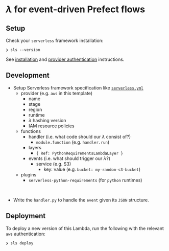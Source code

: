 # $\lambda$ for event-driven Prefect flows


## Setup 
Check your `serverless` framework installation:
```console
❯ sls --version
```

See [installation](https://www.serverless.com/framework/docs/providers/aws/guide/installation) and [provider authentication](https://www.serverless.com/framework/docs/providers/aws/guide/credentials) instructions.



## Development
- Setup Serverless framework specification like [`serverless.yml`](https://github.com/PrefectHQ/cs-templates/serverless/serverless.yml)
    - provider (e.g. `aws` in this template)
        - name
        - stage
        - region
        - runtime
        - $\lambda$ hashing version
        - IAM resource policies
    - functions
        - handler (i.e. what code should our $\lambda$ consist of?)
            - `module.function` (e.g. `handler.run`)
        - layers
            - `{ Ref: PythonRequirementsLambdaLayer }`
        - events (i.e. what should trigger our $\lambda$?)
            - service (e.g. S3)
                - key: value (e.g. `bucket: my-random-s3-bucket`)
    - plugins
      - `serverless-python-requirements` (for `python` runtimes)

<br>

- Write the `handler.py` to handle the `event` given its `JSON` structure.

## Deployment
To deploy a new version of this Lambda, run the following with the relevant `aws` authentication:

```console
❯ sls deploy
```

